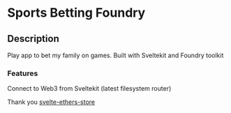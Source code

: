 # Sports Betting Foundry

## Description

Play app to bet my family on games. Built with Sveltekit and Foundry toolkit

### Features

Connect to Web3 from Sveltekit (latest filesystem router)

Thank you [svelte-ethers-store](https://gitlab.com/clb1/svelte-ethers-store)
